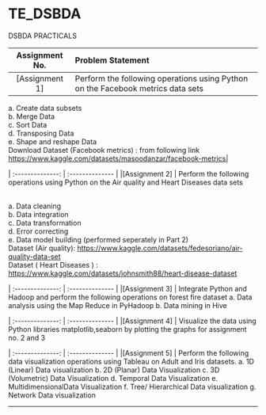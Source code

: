 # TE_DSBDA
DSBDA PRACTICALS


| Assignment No. | Problem Statement  |
| :--------------:  | :-------------- |
|[Assignment 1] | Perform the following operations using Python on the Facebook metrics data sets
a. Create data subsets <br>
b. Merge Data<br>
c. Sort Data<br>
d. Transposing Data<br>
e. Shape and reshape Data<br>
Download Dataset (Facebook metrics) : from following link
https://www.kaggle.com/datasets/masoodanzar/facebook-metrics| 

| :--------------:  | :-------------- |
|[Assignment 2] | Perform the following operations using Python on the Air quality and Heart Diseases data sets</p><br>
a. Data cleaning <br>
b. Data integration<br>
c. Data transformation<br>
d. Error correcting<br>
e. Data model building (performed seperately in Part 2)<br>
Dataset (Air quality):  https://www.kaggle.com/datasets/fedesoriano/air-quality-data-set <br>
Dataset ( Heart Diseases ) : https://www.kaggle.com/datasets/johnsmith88/heart-disease-dataset

| :--------------:  | :-------------- |
|[Assignment 3] | Integrate Python and Hadoop and perform the following operations on forest fire dataset
a. Data analysis using the Map Reduce in PyHadoop
b. Data mining in Hive

| :--------------:  | :-------------- |
|[Assignment 4] | Visualize the data using Python libraries matplotlib,seaborn by plotting the graphs for assignment
no. 2 and 3

| :--------------:  | :-------------- |
|[Assignment 5] |  Perform the following data visualization operations using Tableau on Adult and Iris datasets.
a. 1D (Linear) Data visualization
b. 2D (Planar) Data Visualization
c. 3D (Volumetric) Data Visualization
d. Temporal Data Visualization
e. MultidimensionalData Visualization
f. Tree/ Hierarchical Data visualization
g. Network Data visualization

<hr>


